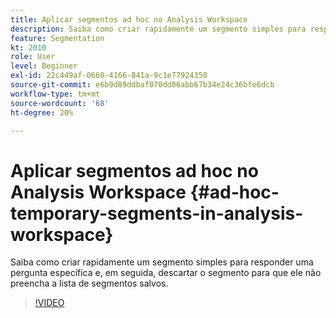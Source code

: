 ```yaml
---
title: Aplicar segmentos ad hoc no Analysis Workspace
description: Saiba como criar rapidamente um segmento simples para responder uma pergunta específica e, em seguida, descartar o segmento para que ele não preencha a lista de segmentos salvos.
feature: Segmentation
kt: 2010
role: User
level: Beginner
exl-id: 22c449af-0660-4166-841a-9c1e77924350
source-git-commit: e6b9d89ddbaf070dd06abb67b34e24c36bfe6dcb
workflow-type: tm+mt
source-wordcount: '68'
ht-degree: 20%

---
```


# Aplicar segmentos ad hoc no Analysis Workspace {#ad-hoc-temporary-segments-in-analysis-workspace}

Saiba como criar rapidamente um segmento simples para responder uma pergunta específica e, em seguida, descartar o segmento para que ele não preencha a lista de segmentos salvos.

>[!VIDEO](https://video.tv.adobe.com/v/23978/?quality=12&learn=on)
